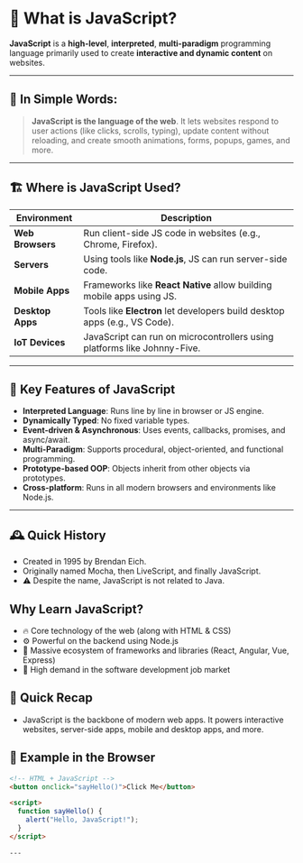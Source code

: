 # 📘 What is JavaScript?

**JavaScript** is a **high-level**, **interpreted**, **multi-paradigm** programming language primarily used to create **interactive and dynamic content** on websites.

---

## 🧠 In Simple Words:

> **JavaScript is the language of the web**. It lets websites respond to user actions (like clicks, scrolls, typing), update content without reloading, and create smooth animations, forms, popups, games, and more.

---

## 🏗️ Where is JavaScript Used?

| Environment       | Description                                                                 |
|-------------------|-----------------------------------------------------------------------------|
| **Web Browsers**   | Run client-side JS code in websites (e.g., Chrome, Firefox).                |
| **Servers**        | Using tools like **Node.js**, JS can run server-side code.                  |
| **Mobile Apps**    | Frameworks like **React Native** allow building mobile apps using JS.       |
| **Desktop Apps**   | Tools like **Electron** let developers build desktop apps (e.g., VS Code).  |
| **IoT Devices**    | JavaScript can run on microcontrollers using platforms like Johnny-Five.    |

---

## 🧬 Key Features of JavaScript

- **Interpreted Language**: Runs line by line in browser or JS engine.
- **Dynamically Typed**: No fixed variable types.
- **Event-driven & Asynchronous**: Uses events, callbacks, promises, and async/await.
- **Multi-Paradigm**: Supports procedural, object-oriented, and functional programming.
- **Prototype-based OOP**: Objects inherit from other objects via prototypes.
- **Cross-platform**: Runs in all modern browsers and environments like Node.js.

---


## 🕰️ Quick History

- Created in 1995 by Brendan Eich.
- Originally named Mocha, then LiveScript, and finally JavaScript.
- ⚠️ Despite the name, JavaScript is not related to Java.

## Why Learn JavaScript?

- 🔥 Core technology of the web (along with HTML & CSS)
- ⚙️ Powerful on the backend using Node.js
- 🧰 Massive ecosystem of frameworks and libraries (React, Angular, Vue, Express)
- 💼 High demand in the software development job market

## 🔁 Quick Recap

- JavaScript is the backbone of modern web apps. It powers interactive websites, server-side apps, mobile and desktop apps, and more.

## 🔁 Example in the Browser

```html
<!-- HTML + JavaScript -->
<button onclick="sayHello()">Click Me</button>

<script>
  function sayHello() {
    alert("Hello, JavaScript!");
  }
</script>

---

